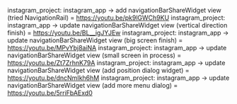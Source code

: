 instagram_project: instagram_app -> add navigationBarShareWidget view (tried NavigationRail) = https://youtu.be/pk9lGWCh9KU
instagram_project: instagram_app -> update navigationBarShareWidget view (vertical direction finish) = https://youtu.be/BL__igJYJEw
instagram_project: instagram_app -> update navigationBarShareWidget view (big screen finish) = https://youtu.be/MPvYbj8aiNA
instagram_project: instagram_app -> update navigationBarShareWidget view (small screen in process) = https://youtu.be/Zt7ZrhnK79A
instagram_project: instagram_app -> update navigationBarShareWidget view (add position dialog widget) = https://youtu.be/dncNmIkh6hM
instagram_project: instagram_app -> update navigationBarShareWidget view (add more menu dialog) = https://youtu.be/5rriFbAExd0